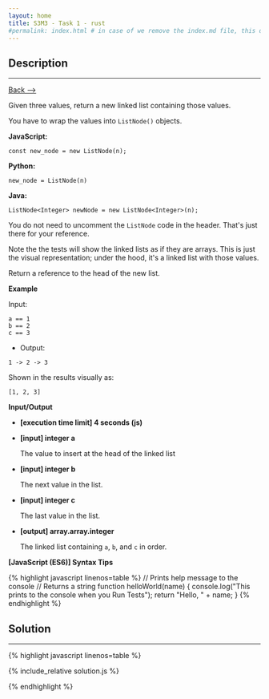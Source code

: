 ```yaml
---
layout: home
title: S3M3 - Task 1 - rust
#permalink: index.html # in case of we remove the index.md file, this doc will be the index page
---
```


<div class="row">
<div class="columnStmt" markdown="1">

##  Description
------

[Back --> ](../README.md)

Given three values, return a new linked list containing those values.

You have to wrap the values into `ListNode()` objects.

**JavaScript:**

```
const new_node = new ListNode(n);
```

**Python:**

```
new_node = ListNode(n)
```

**Java:**

```
ListNode<Integer> newNode = new ListNode<Integer>(n);
```

You do not need to uncomment the `ListNode` code in the header. That's just there for your reference.

Note the the tests will show the linked lists as if they are arrays. This is just the visual representation; under the hood, it's a linked list with those values.

Return a reference to the head of the new list.

**Example**

Input:

```
a == 1
b == 2
c == 3
```

-   Output:

```
1 -> 2 -> 3
```

Shown in the results visually as:

```
[1, 2, 3]
```

**Input/Output**

* **[execution time limit] 4 seconds (js)**

* **[input] integer a**

    The value to insert at the head of the linked list

* **[input] integer b**

    The next value in the list.

* **[input] integer c**

    The last value in the list.

* **[output] array.array.integer**

    The linked list containing `a`, `b`, and `c` in order.

**[JavaScript (ES6)] Syntax Tips**

{% highlight javascript linenos=table %}
// Prints help message to the console
// Returns a string
function helloWorld(name) {
    console.log("This prints to the console when you Run Tests");
    return "Hello, " + name;
}
{% endhighlight %}

</div>
<div class="columnSol" markdown="1">

## Solution
------

{% highlight javascript linenos=table %}

{% include_relative solution.js %}

{% endhighlight %}

</div>
</div>